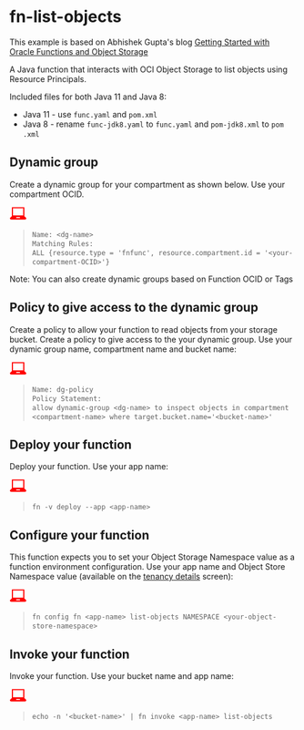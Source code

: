# fn-list-objects
This example is based on Abhishek Gupta's blog [Getting Started with Oracle Functions and Object Storage](https://blogs.oracle.com/cloud-infrastructure/getting-started-with-oracle-functions-and-object-storage)

A Java function that interacts with OCI Object Storage to list objects using
 Resource Principals.

Included files for both Java 11 and Java 8:
* Java 11 - use `func.yaml` and `pom.xml`
* Java 8 - rename `func-jdk8.yaml` to `func.yaml` and `pom-jdk8.xml` to `pom
.xml`


## Dynamic group
Create a dynamic group for your compartment as shown below. Use your
 compartment OCID.

![](images/userinput.png)
>```
> Name: <dg-name>
> Matching Rules:
> ALL {resource.type = 'fnfunc', resource.compartment.id = '<your-compartment-OCID>'}
>```

Note: You can also create dynamic groups based on Function OCID or Tags

## Policy to give access to the dynamic group 
Create a policy to allow your function to read objects from your storage bucket.
Create a policy to give access to the your dynamic group. Use your
 dynamic group name, compartment name and bucket name:

![](images/userinput.png)
>```
> Name: dg-policy
> Policy Statement:
> allow dynamic-group <dg-name> to inspect objects in compartment <compartment-name> where target.bucket.name='<bucket-name>'
>```

## Deploy your function
Deploy your function. Use your app name:

![](images/userinput.png)
>```
> fn -v deploy --app <app-name>
>```

## Configure your function 
This function expects you to set your Object Storage Namespace value as a
function environment configuration. Use your app name and Object Store
Namespace value (available on the [tenancy details](https://console.us-ashburn-1.oraclecloud.com/a/tenancy)
screen):
 
![](images/userinput.png)
>```
> fn config fn <app-name> list-objects NAMESPACE <your-object-store-namespace>
>```

## Invoke your function
Invoke your function. Use your bucket name and app name:

![](images/userinput.png)
>```
> echo -n '<bucket-name>' | fn invoke <app-name> list-objects
>```
